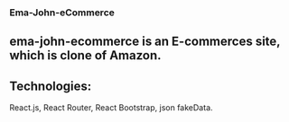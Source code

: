 ### Ema-John-eCommerce

## ema-john-ecommerce is an E-commerces site, which is clone of Amazon.

## Technologies:
React.js, React Router, React Bootstrap, json fakeData.

